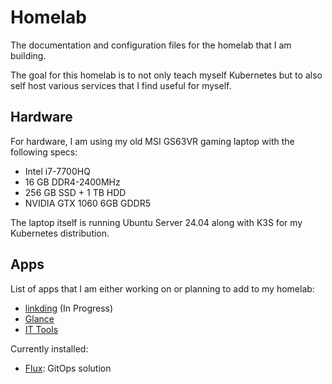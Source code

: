 # Homelab

The documentation and configuration files for the homelab that I am building.

The goal for this homelab is to not only teach myself Kubernetes but to also self host various services that I find useful for myself.

## Hardware

For hardware, I am using my old MSI GS63VR gaming laptop with the following specs:

- Intel i7-7700HQ
- 16 GB DDR4-2400MHz
- 256 GB SSD + 1 TB HDD
- NVIDIA GTX 1060 6GB GDDR5

The laptop itself is running Ubuntu Server 24.04 along with K3S for my Kubernetes distribution.

## Apps

List of apps that I am either working on or planning to add to my homelab:

- [linkding](https://github.com/sissbruecker/linkding) (In Progress)
- [Glance](https://github.com/glanceapp/glance)
- [IT Tools](https://github.com/CorentinTh/it-tools)

Currently installed:

- [Flux](https://github.com/fluxcd/flux2): GitOps solution
